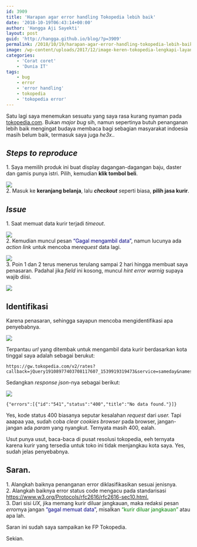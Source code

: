 ```yaml
---
id: 3909
title: 'Harapan agar error handling Tokopedia lebih baik'
date: '2018-10-19T06:43:14+00:00'
author: 'Hangga Aji Sayekti'
layout: post
guid: 'http://hangga.github.io/blog/?p=3909'
permalink: /2018/10/19/harapan-agar-error-handling-tokopedia-lebih-baik/
image: /wp-content/uploads/2017/12/image-keren-tokopedia-lengkapi-layanan-pembelian-pulsa-miliknya-dengan-pengisian-saldo-platform-game.jpg
categories:
    - 'Corat coret'
    - 'Dunia IT'
tags:
    - bug
    - error
    - 'error handling'
    - tokopedia
    - 'tokopedia error'
---
```


Satu lagi saya menemukan sesuatu yang saya rasa kurang nyaman pada [tokopedia.com](https://www.tokopedia.com). Bukan *major bug* sih, namun sepertinya butuh penanganan lebih baik mengingat budaya membaca bagi sebagian masyarakat indoesia masih belum baik, termasuk saya juga *he3x..*

## *Steps to reproduce*

1\. Saya memilih produk ini buat display dagangan-dagangan baju, daster dan gamis punya istri. Pilih, kemudian **klik tombol beli**.

![](http://hangga.github.io/blog/wp-content/uploads/2018/10/produknya-700x394.png)  
2\. Masuk ke **keranjang belanja**, lalu ***checkout** s*eperti biasa, **pilih jasa kurir**.

## *Issue*

1\. Saat memuat data kurir terjadi *timeout*.

![](http://hangga.github.io/blog/wp-content/uploads/2018/10/time-out-edit-700x394.png)  
2\. Kemudian muncul pesan <span style="color: #000080;">“Gagal mengambil data”</span>, namun lucunya ada *action link* untuk mencoba me*request* data lagi.

![](http://hangga.github.io/blog/wp-content/uploads/2018/10/gagal-mengambil-data-700x378.png)  
3\. Poin 1 dan 2 terus menerus terulang sampai 2 hari hingga membuat saya penasaran. Padahal jika *field* ini kosong, muncul *hint error warnig* supaya wajib diisi.

![](http://hangga.github.io/blog/wp-content/uploads/2018/10/wajib-diisi-toped-700x300.png)

## Identifikasi

Karena penasaran, sehingga sayapun mencoba mengidentifikasi apa penyebabnya.

![](http://hangga.github.io/blog/wp-content/uploads/2018/10/tokopedia-inspect-700x394.png)

Terpantau *url* yang ditembak untuk mengambil data kurir berdasarkan kota tinggal saya adalah sebagai berukut:

```
https://gw.tokopedia.com/v2/rates?callback=jQuery19108977403708117607_1539919319473&service=sameday&names=gojek,grab&origin=1603|15211|-6.096146500000001,106.6889122&weight=7&from=client&token=Tokopedia+Kero:TYnvROYwESCmZuhClHAchPXdhmg=&ut=1539919319&insurance=1&product_insurance=0&order_value=60000&cat_id=2083&lang=id&destination=3613|55173|-7.824337850304216,110.40123481303452&_=1539919319475
```

Sedangkan *response json*-nya sebagai berikut:

![](http://hangga.github.io/blog/wp-content/uploads/2018/10/response-wagu-700x394.png)

```
{"errors":[{"id":"541","status":"400","title":"No data found."}]}
```

Yes, kode status 400 biasanya seputar kesalahan *request* dari *user.* Tapi aaapaa yaa, sudah coba *clear cookies browser* pada browser, jangan-jangan ada *param* yang nyangkut. Ternyata masih 400, ealah.

Usut punya usut, baca-baca di pusat resolusi tokopedia, eeh ternyata karena kurir yang tersedia untuk toko ini tidak menjangkau kota saya. Yes, sudah jelas penyebabnya.

## Saran.

1\. Alangkah baiknya penanganan error diklasifikasikan sesuai jenisnya.  
2\. Alangkah baiknya error status code mengacu pada standarisasi <https://www.w3.org/Protocols/rfc2616/rfc2616-sec10.html.>  
3\. Dari sisi *UX*, jika memang kurir diluar jangkauan, maka redaksi pesan *error*nya jangan <span style="color: #000080;">“gagal memuat data”</span>, misalkan <span style="color: #008000;">“kurir diluar jangkauan”</span> atau apa lah.

Saran ini sudah saya sampaikan ke FP Tokopedia.

Sekian.